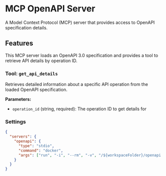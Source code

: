 # MCP OpenAPI Server

A Model Context Protocol (MCP) server that provides access to OpenAPI specification details.

## Features

This MCP server loads an OpenAPI 3.0 specification and provides a tool to retrieve API details by operation ID.

### Tool: `get_api_details`

Retrieves detailed information about a specific API operation from the loaded OpenAPI specification.

**Parameters:**

- `operation_id` (string, required): The operation ID to get details for

### Settings

```json
{
  "servers": {
    "openapi": {
      "type": "stdio",
      "command": "docker",
      "args": ["run", "-i", "--rm", "-v", "/${workspaceFolder}/openapi.yaml:/openapi.yaml", "mcp-openapi"],
    }
  }
}
```
